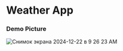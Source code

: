 # Weather App

### Demo Picture

![Снимок экрана 2024-12-22 в 9 26 23 AM](https://github.com/user-attachments/assets/08a05d47-af75-4439-adaa-58e3674ee45c)
